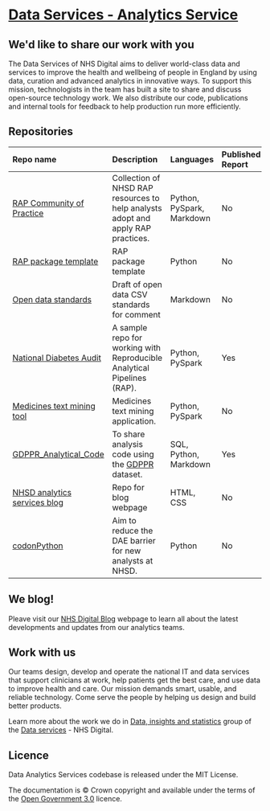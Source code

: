 # [Data Services - Analytics Service](https://nhsdigital.github.io/data-analytics-services/)


## We'd like to share our work with you

The Data Services of NHS Digital aims to deliver world-class data and services to improve the health and wellbeing of people in England by using data, curation and advanced analytics in innovative ways. To support this mission, technologists in the team has built a site to share and discuss open-source technology work. We also distribute our code, publications and internal tools for feedback to help production run more efficiently. 


## Repositories

| Repo name    | Description           | Languages | Published Report |
|:-------------|:------------------|:----------|:--------|
| [RAP Community of Practice](https://github.com/NHSDigital/rap-community-of-practice) | Collection of NHSD RAP resources to help analysts adopt and apply RAP practices. | Python, PySpark, Markdown | No |
| [RAP package template](https://github.com/NHSDigital/rap-package-template) | RAP package template | Python | No |
| [Open data standards](https://github.com/NHSDigital/open-data-standards) | Draft of open data CSV standards for comment | Markdown | No |
| [National Diabetes Audit](https://github.com/NHSDigital/national-diabetes-audit) | A sample repo for working with Reproducible Analytical Pipelines (RAP). | Python, PySpark  | Yes |
| [Medicines text mining tool](https://github.com/NHSDigital/medicines-text-mining-tool) | Medicines text mining application. | Python, PySpark | No |
| [GDPPR_Analytical_Code](https://github.com/NHSDigital/GDPPR_Analytical_Code) | To share analysis code using the [GDPPR](https://digital.nhs.uk/coronavirus/gpes-data-for-pandemic-planning-and-research) dataset.  | SQL, Python, Markdown  | Yes |
| [NHSD analytics services blog](https://github.com/NHSDigital/analytics-services-blog) | Repo for blog webpage | HTML, CSS | No |
| [codonPython](https://github.com/NHSDigital/codonPython)      |  Aim to reduce the DAE barrier for new analysts at NHSD.     | Python   | No |

## We blog!
Pleave visit our [NHS Digital Blog](https://nhsdigital.github.io/analytics-services-blog/) webpage to learn all about the latest developments and updates from our analytics teams.

## Work with us

Our teams design, develop and operate the national IT and data services that support clinicians at work, help patients get the best care, and use data to improve health and care. Our mission demands smart, usable, and reliable technology. Come serve the people by helping us design and build better products.

Learn more about the work we do in [Data, insights and statistics](https://digital.nhs.uk/data-and-information/data-insights-and-statistics) group of the [Data services](https://digital.nhs.uk/about-nhs-digital/our-organisation/our-organisation-structure/data-services) - NHS Digital.

## Licence
Data Analytics Services codebase is released under the MIT License.

The documentation is © Crown copyright and available under the terms of the [Open Government 3.0](https://www.nationalarchives.gov.uk/doc/open-government-licence/version/3/) licence.
